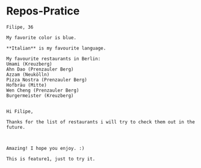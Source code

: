 # Repos-Pratice


    Filipe, 36
    
    My favorite color is blue.
    
    **Italian** is my favourite language.
    
    My favourite restaurants in Berlin:
    Umami (Kreuzberg)
    Ahn Dao (Prenzauler Berg)
    Azzam (Neukölln)
    Pizza Nostra (Prenzauler Berg)
    Hofbräu (Mitte)
    Wen Cheng (Prenzauler Berg)
    Burgermeister (Kreuzberg)
    

    Hi Filipe,

    Thanks for the list of restaurants i will try to check them out in the future.
    
	
 
	Amazing! I hope you enjoy. :)

    This is feature1, just to try it.
